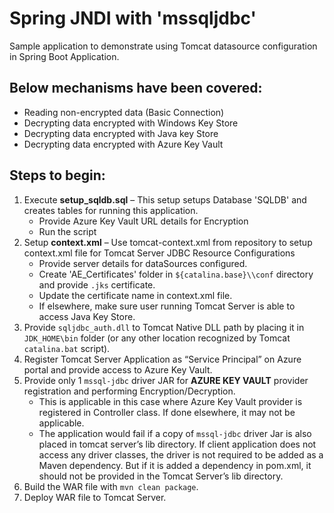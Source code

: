 # Spring JNDI with 'mssqljdbc'
Sample application to demonstrate using Tomcat datasource configuration in Spring Boot Application.

## Below mechanisms have been covered:
- Reading non-encrypted data (Basic Connection)
- Decrypting data encrypted with Windows Key Store
- Decrypting data encrypted with Java key Store
- Decrypting data encrypted with Azure Key Vault

## Steps to begin:
1. Execute **setup_sqldb.sql** – This setup setups Database 'SQLDB' and creates tables for running this application. 
   - Provide Azure Key Vault URL details for Encryption
   - Run the script
2. Setup **context.xml** – Use tomcat-context.xml from repository to setup context.xml file for Tomcat Server JDBC Resource Configurations
    - Provide server details for dataSources configured.
    - Create 'AE_Certificates' folder in `${catalina.base}\\conf` directory and provide `.jks` certificate.
    - Update the certificate name in context.xml file.
    - If elsewhere, make sure user running Tomcat Server is able to access Java Key Store.
4. Provide `sqljdbc_auth.dll` to Tomcat Native DLL path by placing it in `JDK_HOME\bin` folder (or any other location recognized by Tomcat `catalina.bat` script).
5. Register Tomcat Server Application as “Service Principal” on Azure portal and provide access to Azure Key Vault.
6. Provide only 1 `mssql-jdbc` driver JAR for **AZURE KEY VAULT** provider registration and performing Encryption/Decryption.
    - This is applicable in this case where Azure Key Vault provider is registered in Controller class. If done elsewhere, it may not be applicable.
    - The application would fail if a copy of `mssql-jdbc` driver Jar is also placed in tomcat server’s lib directory. If client application does not access any driver classes, the driver is not required to be added as a Maven dependency. But if it is added a dependency in pom.xml, it should not be provided in the Tomcat Server’s lib directory.
7. Build the WAR file with `mvn clean package`.
8. Deploy WAR file to Tomcat Server.

